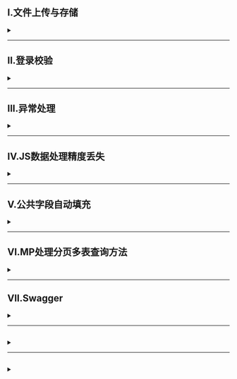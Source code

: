 ## I.文件上传与存储
<details>
<summary></summary>

### 上传文件大小设置
配置springboot文件

### 本地储存
- 使用springboot中的MultipartFile接受请求
- 使用MultipartFile方法getOriginalFilename获取原始文件名和transferTo储存到本地磁盘方法
- 避免文件重名:截取原始文件后缀配合UUID合成新文件名
```java
 @PostMapping("/upload")
    public Result upload(String username, Integer age, MultipartFile image) throws IOException {
        //获取文件名
        String originalFilename=image.getOriginalFilename();
        //构建新文件名
        String newFileName= UUID.randomUUID().toString()+originalFilename.substring(originalFilename.lastIndexOf("."));
        //保存文件
        image.transferTo(new File("C:\\Users\\fairy\\Desktop\\头像\\"+newFileName));
        return Result.success();
    }
}
```

### 云储存-对象存储服务OSS

#### 阿里云OSS
- [简单文件上传](https://help.aliyun.com/zh/oss/developer-reference/simple-upload-11?spm=a2c4g.11186623.0.0.40a57a035F0Tpi)
用前注意配置相关[依赖](https://help.aliyun.com/zh/oss/developer-reference/java-installation?spm=a2c4g.11186623.0.0.5dd64297ZvXi3n)以及[阿里云访问凭证](https://help.aliyun.com/zh/oss/developer-reference/oss-java-configure-access-credentials?spm=a2c4g.11186623.0.0.67204297m1MPUF#e0f7fac0fdcna)
- 集成到案例中使用阿里云提供的工具类

</details>

---

## II.登录校验

<details>
<summary> </summary>

### 会话
#### 1.cookie
将登录信息自动保存在本地，自动发送给服务器验证
- HTTP协议支持的技术
- 不安全，用户可以禁用
- 不能跨域
- 移动端无法使用

#### 2.session
基于cookie技术，将登录信息保存在服务器，生成cookie记录信息对象传回给客户端
- 存储在服务端，安全
- cookie缺点
- 服务器集群环境无法直接使用

#### 3.令牌
登录成功在服务端生成令牌，响应时将令牌发送给客户端保存，之后客户端请求都会携带令牌给服务端进行验证，会话共享数据可以存储在令牌中
- 支持PC、移动端
- 解决集群环境下的认证问题
- 减轻服务器端存储压力
- 需自己实现

##### JWT-JSON Web Token
一种简洁的、自包含的格式，用于在通信双方以json数据格式安全的传输信息。由于数字签名的存在，这些信息是可靠的

**依赖**
```
<dependency>
    <groupId>io.jsonwebtoken</groupId>
    <artifactId>jjwt</artifactId>
    <version>0.9.1</version>
</dependency>
```

**组成**
1. Header：记录令牌类型、签名算法等
2. Payload：携带自定义信息、默认信息等
3. Signature：防止Token被篡改、确保安全性。将header、payload，并加入指定密钥，通过指定签名算法计算而来

**实现**<br/>
调用Jwts工具类
```java
public void jwtB() {
    Map<String,Object> claims=new HashMap<>();
    claims.put("id",1);
    claims.put("name","tome");
    String jwt=Jwts.builder()
            .signWith(SignatureAlgorithm.HS256,"pptp") //签名算法
            .setClaims(claims) //自定义内容
            .setExpiration(new Date(System.currentTimeMillis()+3600*1000)) //设置有效期为1h
            .compact();
    System.out.println(jwt);
}

//解析
@Test
public void ParseJwt(){
    String key="eyJhbGciOiJIUzI1NiJ9.eyJuYW1lIjoidG9tZSIsImlkIjoxLCJleHAiOjE2OTE2Nzc0MTF9.cHM_vB8Vm_akc7Pg4R93qpLURax32rx7SJ_WqewHINo";
    Claims claims=Jwts.parser()
            .setSigningKey("pptp") //设置签名
            .parseClaimsJws(key)//设置密钥
            .getBody();//获取自定义内容
    System.out.println(claims);
}
```


#### 4.Filter
- 过滤器可以把对资源的请求拦截
- 过滤器一般完成一些通用操作如登录校验、统一编码处理、敏感字符处理
    

**实现**
1. 实现Filter接口,重写拦截方法doFilter
2. 配置Filter,在类上加@WebFilter注解配置拦截资源的路径
3. 引导类上加@ServletComponentScan开启Servlet组件支持
```java
@WebFilter(urlPatterns = "/*") //配置拦截资源路径
public class DemoFilter implements Filter {
    //init方法、销毁方法不需要重写
    @Override
    public void doFilter(ServletRequest servletRequest, ServletResponse servletResponse, FilterChain filterChain) throws IOException, ServletException {
        System.out.println("拦截方法执行");
        //放行
        filterChain.doFilter(servletRequest,servletResponse);
    }
}
```
- 放行后访问对应资源完会回到Filter中，并重新执行放行后逻辑

[👉过滤器与拦截器的区别及关系👈](https://blog.csdn.net/qq_34871626/article/details/79185829)
#### 5.Interceptor
- 概念：是一种动态拦截方法调用的机制，类似于过滤器。Spring框架中提供的，用来动态拦截控制器方法的执行。
- 作用：拦截请求，在指定的方法调用前后，根据业务需要执行预先设定的代码。

**实现**
1. 定义拦截器，实现HandlerInterceptor接口，并且重写所有方法
2. 注册拦截器
```java
@Configuration//配置类
public class WebConfig implements WebMvcConfigurer {
    @Autowired
    private LoginCheckInterceptor loginCheckInterceptor;//实现HandlerInterceptor接口的类
    @Override//注册拦截器
    public void addInterceptors(InterceptorRegistry registry){
        registry.addInterceptor(loginCheckInterceptor)
        .addPathPatterns("/**")//拦截资源
        .excludePathPatterns("/login");//不需要拦截的资源
    }
}
```
**请求路径**
| 拦截路径 | 含义       | 举例                             |
| -------- | ---------- | -------------------------------- |
| /*       | 一级路径   | 能匹配/depts，但不能匹配/depts/1 |
| /**      | 任意级路径 | 能匹配/depts，能匹配/depts/1...  |

**执行流程**
![](/img/JavaWeb-realproblem/Filter_and_Interceptor.png)

</details>


---

## III.异常处理
<details>
<summary> </summary>

#### 全局异常处理器

捕获所有异常

**实现**
```java
@RestControllerAdvice//包含了ResponseBody 能将方法返回值转化为json
public class GlobalExceptionHandler {
    @ExceptionHandler(Exception.class)//设定捕获异常类型
    public Result ex(Exception ex){
        ex.printStackTrace();
        return Result.error("操作失败");
    }
}
```


</details>

---

## IV.JS数据处理精度丢失

<details>
<summary> </summary>
例如对于Long型的19位id提交时与数据库中的不一致，原因是js对long型数据处理时丢失精度

#### 解决方法
在服务端给页面响应json数据时进行处理，将long型数据统一转为String字符串
1. 提供对象转换器JacksonObjectMapper，基于Jackson进行java对象到json数据的转换
2. 在WebMvcConfig配置类中扩展Spring mvc消息转换器，在此消息转换器中使用提供的对象转换器进行java对象到json数据的转换
```java
@Configuration
public class WebMvcConfig extends WebMvcConfigurationSupport {
    @Override
    protected void extendMessageConverters(List<HttpMessageConverter<?>> converters) {
        //创建消息转换器对象
        MappingJackson2HttpMessageConverter messageConverter=new MappingJackson2HttpMessageConverter();
        //设置对象转换器，底层使用Jackson将java对象转为json
        messageConverter.setObjectMapper(new JacksonObjectMapper());
        //将上面的消息转换器对象追加到mvc框架的转换器集合中
        converters.add(0,messageConverter);
    }
}

```

</details>


---

## V.公共字段自动填充
<details>
<summary> </summary>

例，在新增员工时都需要设置创建时间，这字段就属于公共字段，对于这些公共字段可以利用MybatisPlus提供的公共字段自动填充功能进行统一处理，简化开发<br />

> [TableFill](https://baomidou.com/pages/223848/#fieldfill)

#### 实现
1. 在实体类属性上加入@TableField注解，指定自动填充策略
2. 按照框架要求编写元数据对象处理器，在此类中统一为公共字段赋值，此类需要实现MetaObjectHandler接口

#### 对于当前请求session获取
利用ThreadLocal来维护线程中的变量，即Threadlocal为线程的局部变量
Threadlocal存储在堆区
| 方法                     | 作用                               |
| ------------------------ | ---------------------------------- |
| public void set(T value) | 设置当前线程的线程局部变量的值     |
| public T get()           | 返回当前线程对应的线程局部变量的值 |

</details>

---

## VI.MP处理分页多表查询方法

<details>
<summary> </summary>

### 1.使用工具类连接，转为多次单表查询
**情景再现**
现有Student表与Teacher表，Student表中存有TeacherId但没有TeacherName,要求输出学生所有信息以及所属老师名

**解决方法**
- 对于前端请求数据，建立一个DTO类继承Student，在此基础上添加TeacherName成员变量，这样即可接受前端传来包含Student以及TeacherName的数据
- 后端数据处理，构造Student与DTO的分页构造器对象stuPage、dtoPage，将stuPage中除records外的数据利用BeanUtils拷贝到dtoPage中(忽略records节省资源)，再根据stuPage中的records读取出teacherId进行对Teacher的单表查询，并将数据填入dtoPage中，最终返回dtoPage完成多表查询
```java
public R<Page> page(int page,int pageSize,String name){
    Page<Student> pageInfo = new Page<>(page,pageSize);
    Page<StuDto> stuDtoPgae=new Page<>();
    LambdaQueryWrapper<Student> queryWrapper=new LambdaQueryWrapper<>();
    queryWrapper.like(name!=null,Student::getName,name);
    stuService.page(pageInfo,queryWrapper);
    //对象拷贝,忽略records
    BeanUtils.copyProperties(pageInfo,stuDtoPgae,"records");
    List<Student> records = pageInfo.getRecords();
    List<StuDto> list= records.stream().map((item)->{
        StuDto stuDto=new StuDto();
        BeanUtils.copyProperties(item,stuDto);
        Long teacherId=item.getTeacherId();
        Teacher teacher=TeacherService.getById(teacherId);//二次查询
        String teacherName=teacher.getName();
        stuDto.setTeacherName(teacherName);
        return stuDto;
    }).collect(Collectors.toList());
    stuDtoPgae.setRecords(list);
    return R.success(stuDtoPgae);
}
```

</details>

---

## VII.Swagger

<details>
<summary> </summary>
用于生成接口文档以及在线接口调试页面

**Knife4j**
为JavaMVC框架集成Swagger生成API文档的增强解决方案
```xml
<dependency>
    <groupId>com.github.xiaoymin</groupId>
        <artifactId>knife4j-openapi3-jakarta-spring-boot-starter</artifactId>
    <version>4.1.0</version>
</dependency>
```

**yml配置**
```yml
#springdoc相关配置
springdoc:
    swagger-ui:
    path: /swagger-ui.html
    tags-sorter: alpha
    operations-sorter: alpha
    api-docs:
    path: /v3/api-docs
    group-configs:
    - group: 'hyc'
        paths-to-match: '/**'
        packages-to-scan: com.sky

#knife4j相关配置 可以不用改
knife4j:
    enable: true
    setting:
    language: zh_cn
```

**注解**
|注解|注解位置|作用|
|-|-|-|
|@Tag(name = "")|Controller类上||
|@Operation(summary = "")|Controller方法上||
|@Parameters|Controller方法上||
|@Parameter(description = "")|Controller方法上@Parameters里||
|@Parameter(hidden = true) 或 @Operation(hidden = true) 或 @Hidden|-||
|@Schema|DTO类上 或 DTO 属性上||

</details>

---

##

<details>
<summary> </summary>

</details>

---

##

<details>
<summary> </summary>

</details>